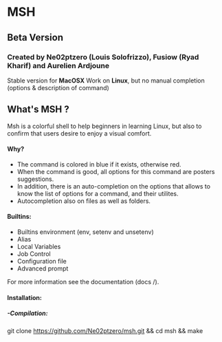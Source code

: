 # MSH
## Beta Version


### Created by Ne02ptzero (Louis Solofrizzo), Fusiow (Ryad Kharif) and Aurelien Ardjoune

Stable version for **MacOSX**
Work on **Linux**, but no manual completion (options & description of command)

## What's MSH ?
Msh is a colorful shell to help beginners in learning Linux, but also to confirm that users desire to enjoy a visual comfort. 

#### Why? 
- The command is colored in blue if it exists, otherwise red. 
- When the command is good, all options for this command are posters suggestions. 
- In addition, there is an auto-completion on the options that allows to know the list of options for a command, and their utilites. 
- Autocompletion also on files as well as folders. 

#### Builtins: 
- Builtins environment (env, setenv and unsetenv) 
- Alias 
- Local Variables 
- Job Control 
- Configuration file 
- Advanced prompt

For more information see the documentation (docs /). 

#### Installation: 
##### -Compilation: 
git clone https://github.com/Ne02ptzero/msh.git && cd msh && make
